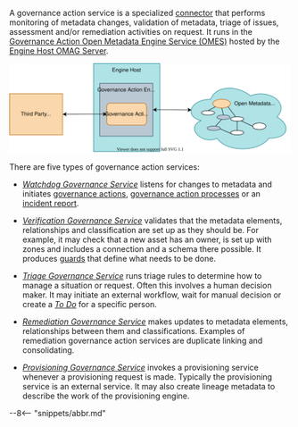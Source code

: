 <!-- SPDX-License-Identifier: CC-BY-4.0 -->
<!-- Copyright Contributors to the ODPi Egeria project 2020. -->

A governance action service is a specialized [connector](./concepts/connector) that performs monitoring of metadata changes, validation of metadata, triage of issues, assessment and/or remediation activities on request.  It runs in the [Governance Action Open Metadata Engine Service (OMES)](./services/omes/governance-action) hosted by the [Engine Host OMAG Server](./concepts/engine-host).

![Governance Action Service](./connectors/governance-action/governance-action-service.svg)

There are five types of governance action services:
  
* *[Watchdog Governance Service](./guides/developer/governance-action-services/watchdog-governance-service)* listens for changes to metadata and initiates
  [governance actions](./concepts/governance-action), [governance action processes](./concepts/governance-action-process)
  or an [incident report](./concepts/incident-report).
  
* *[Verification Governance Service](./guides/developer/governance-action-services/verification-governance-service)* validates that the metadata elements, relationships and
  classification are set up as they should be.  For example, it may check that a new asset has an owner, is set up
  with zones and includes a connection and a schema there possible.  It produces [guards](./concepts/guard)
  that define what needs to be done.
  
* *[Triage Governance Service](./guides/developer/governance-action-services/triage-governance-service)* runs triage rules to determine how to manage a situation or request.
  Often this involves a human decision maker.   It may initiate an external workflow, wait for manual
  decision or create a *[To Do](./concepts/to-do)* for a specific person.
  
* *[Remediation Governance Service](./guides/developer/governance-action-services/remediation-governance-service)* makes updates to metadata elements, relationships between them
  and classifications. Examples of remediation governance action services are duplicate linking and consolidating.

* *[Provisioning Governance Service](./guides/developer/governance-action-services/provisioning-governance-service)*  invokes a provisioning service whenever a provisioning request is made. 
  Typically the provisioning service is an external service.  It may also create lineage metadata to
  describe the work of the provisioning engine.
  
  
--8<-- "snippets/abbr.md"